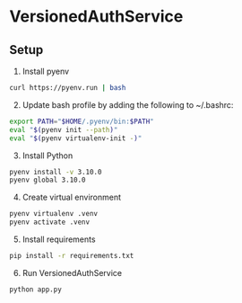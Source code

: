 # VersionedAuthService

## Setup

1. Install pyenv

```bash
curl https://pyenv.run | bash
```

2. Update bash profile by adding
the following to ~/.bashrc:

```bash
export PATH="$HOME/.pyenv/bin:$PATH"
eval "$(pyenv init --path)"
eval "$(pyenv virtualenv-init -)"
```

3. Install Python

```bash
pyenv install -v 3.10.0
pyenv global 3.10.0
```

4. Create virtual environment

```bash
pyenv virtualenv .venv
pyenv activate .venv
```

5. Install requirements

```bash
pip install -r requirements.txt
```

6. Run VersionedAuthService

```bash
python app.py
```
